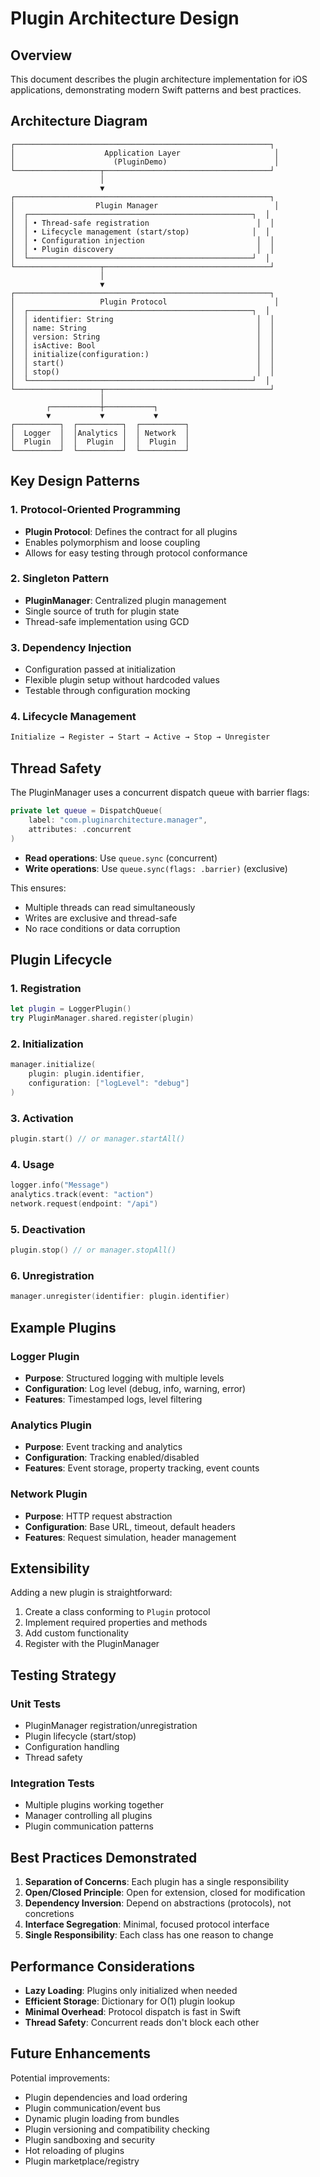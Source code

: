 # Plugin Architecture Design

## Overview

This document describes the plugin architecture implementation for iOS applications, demonstrating modern Swift patterns and best practices.

## Architecture Diagram

```
┌─────────────────────────────────────────────────────────┐
│                    Application Layer                     │
│                      (PluginDemo)                        │
└───────────────────┬─────────────────────────────────────┘
                    │
                    ▼
┌─────────────────────────────────────────────────────────┐
│                  Plugin Manager                          │
│  ┌──────────────────────────────────────────────────┐  │
│  │ • Thread-safe registration                        │  │
│  │ • Lifecycle management (start/stop)              │  │
│  │ • Configuration injection                         │  │
│  │ • Plugin discovery                                │  │
│  └──────────────────────────────────────────────────┘  │
└───────────────────┬─────────────────────────────────────┘
                    │
                    ▼
┌─────────────────────────────────────────────────────────┐
│                   Plugin Protocol                        │
│  ┌──────────────────────────────────────────────────┐  │
│  │ identifier: String                                │  │
│  │ name: String                                      │  │
│  │ version: String                                   │  │
│  │ isActive: Bool                                    │  │
│  │ initialize(configuration:)                        │  │
│  │ start()                                           │  │
│  │ stop()                                            │  │
│  └──────────────────────────────────────────────────┘  │
└───────────────────┬─────────────────────────────────────┘
                    │
        ┌───────────┼───────────┐
        ▼           ▼           ▼
┌──────────┐  ┌──────────┐  ┌──────────┐
│  Logger  │  │Analytics │  │ Network  │
│  Plugin  │  │  Plugin  │  │  Plugin  │
└──────────┘  └──────────┘  └──────────┘
```

## Key Design Patterns

### 1. Protocol-Oriented Programming
- **Plugin Protocol**: Defines the contract for all plugins
- Enables polymorphism and loose coupling
- Allows for easy testing through protocol conformance

### 2. Singleton Pattern
- **PluginManager**: Centralized plugin management
- Single source of truth for plugin state
- Thread-safe implementation using GCD

### 3. Dependency Injection
- Configuration passed at initialization
- Flexible plugin setup without hardcoded values
- Testable through configuration mocking

### 4. Lifecycle Management
```swift
Initialize → Register → Start → Active → Stop → Unregister
```

## Thread Safety

The PluginManager uses a concurrent dispatch queue with barrier flags:

```swift
private let queue = DispatchQueue(
    label: "com.pluginarchitecture.manager",
    attributes: .concurrent
)
```

- **Read operations**: Use `queue.sync` (concurrent)
- **Write operations**: Use `queue.sync(flags: .barrier)` (exclusive)

This ensures:
- Multiple threads can read simultaneously
- Writes are exclusive and thread-safe
- No race conditions or data corruption

## Plugin Lifecycle

### 1. Registration
```swift
let plugin = LoggerPlugin()
try PluginManager.shared.register(plugin)
```

### 2. Initialization
```swift
manager.initialize(
    plugin: plugin.identifier,
    configuration: ["logLevel": "debug"]
)
```

### 3. Activation
```swift
plugin.start() // or manager.startAll()
```

### 4. Usage
```swift
logger.info("Message")
analytics.track(event: "action")
network.request(endpoint: "/api")
```

### 5. Deactivation
```swift
plugin.stop() // or manager.stopAll()
```

### 6. Unregistration
```swift
manager.unregister(identifier: plugin.identifier)
```

## Example Plugins

### Logger Plugin
- **Purpose**: Structured logging with multiple levels
- **Configuration**: Log level (debug, info, warning, error)
- **Features**: Timestamped logs, level filtering

### Analytics Plugin
- **Purpose**: Event tracking and analytics
- **Configuration**: Tracking enabled/disabled
- **Features**: Event storage, property tracking, event counts

### Network Plugin
- **Purpose**: HTTP request abstraction
- **Configuration**: Base URL, timeout, default headers
- **Features**: Request simulation, header management

## Extensibility

Adding a new plugin is straightforward:

1. Create a class conforming to `Plugin` protocol
2. Implement required properties and methods
3. Add custom functionality
4. Register with the PluginManager

## Testing Strategy

### Unit Tests
- PluginManager registration/unregistration
- Plugin lifecycle (start/stop)
- Configuration handling
- Thread safety

### Integration Tests
- Multiple plugins working together
- Manager controlling all plugins
- Plugin communication patterns

## Best Practices Demonstrated

1. **Separation of Concerns**: Each plugin has a single responsibility
2. **Open/Closed Principle**: Open for extension, closed for modification
3. **Dependency Inversion**: Depend on abstractions (protocols), not concretions
4. **Interface Segregation**: Minimal, focused protocol interface
5. **Single Responsibility**: Each class has one reason to change

## Performance Considerations

- **Lazy Loading**: Plugins only initialized when needed
- **Efficient Storage**: Dictionary for O(1) plugin lookup
- **Minimal Overhead**: Protocol dispatch is fast in Swift
- **Thread Safety**: Concurrent reads don't block each other

## Future Enhancements

Potential improvements:
- Plugin dependencies and load ordering
- Plugin communication/event bus
- Dynamic plugin loading from bundles
- Plugin versioning and compatibility checking
- Plugin sandboxing and security
- Hot reloading of plugins
- Plugin marketplace/registry
